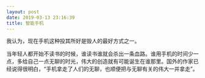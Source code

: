 ```yaml
---
layout: post
date: 2019-03-13 23:16:39
title: 智能手机
---
```


我认为，现在手机这种投其所好是毁人的最好方式之一。



当年轻人都开始不读书的时候，谁读书谁就会杀出一条血路。谁用手机的时间少一点，多给自己一点无聊的时光，伟大的创造就有可能诞生在谁那里。国外的作家已经说得很明白，“手机拿走了人们的无聊，也顺便把与无聊有关的伟大一并拿走”。
